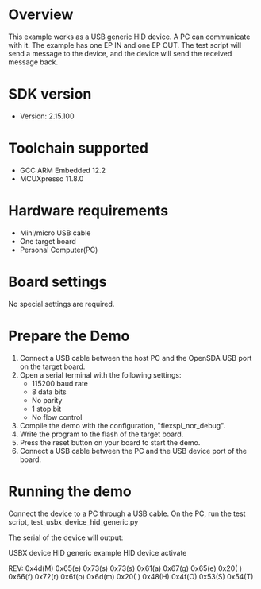 Overview
========
This example works as a USB generic HID device. A PC can communicate with it.
The example has one EP IN and one EP OUT. The test script will send a message
to the device, and the device will send the received message back.


SDK version
===========
- Version: 2.15.100

Toolchain supported
===================
- GCC ARM Embedded  12.2
- MCUXpresso  11.8.0

Hardware requirements
=====================
- Mini/micro USB cable
- One target board
- Personal Computer(PC)

Board settings
==============
No special settings are required.

Prepare the Demo
================
1.  Connect a USB cable between the host PC and the OpenSDA USB port on the target board.
2.  Open a serial terminal with the following settings:
    - 115200 baud rate
    - 8 data bits
    - No parity
    - 1 stop bit
    - No flow control
3.  Compile the demo with the configuration, "flexspi_nor_debug".
4.  Write the program to the flash of the target board.
5.  Press the reset button on your board to start the demo.
6.  Connect a USB cable between the PC and the USB device port of the board.

Running the demo
================
Connect the device to a PC through a USB cable. On the PC, run the test script, test_usbx_device_hid_generic.py

The serial of the device will output:

USBX device HID generic example
HID device activate

REV:
0x4d(M) 0x65(e) 0x73(s) 0x73(s) 0x61(a) 0x67(g) 0x65(e) 0x20( ) 
0x66(f) 0x72(r) 0x6f(o) 0x6d(m) 0x20( ) 0x48(H) 0x4f(O) 0x53(S) 
0x54(T) 


